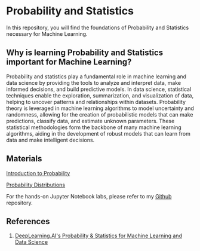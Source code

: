# Probability and Statistics

In this repository, you will find the foundations of Probability and Statistics necessary for Machine Learning. 

## Why is learning Probability and Statistics important for Machine Learning?

Probability and statistics play a fundamental role in machine learning and data science by providing the tools to analyze and interpret data, make informed decisions, and build predictive models. In data science, statistical techniques enable the exploration, summarization, and visualization of data, helping to uncover patterns and relationships within datasets. Probability theory is leveraged in machine learning algorithms to model uncertainty and randomness, allowing for the creation of probabilistic models that can make predictions, classify data, and estimate unknown parameters. These statistical methodologies form the backbone of many machine learning algorithms, aiding in the development of robust models that can learn from data and make intelligent decisions.

## Materials

[Introduction to Probability](https://www.notion.so/Introduction-to-Probability-3e457e42e38543298f5135cb1668934a?pvs=21)

[Probability Distributions](https://www.notion.so/Probability-Distributions-0ecbfd91895147eaa62850388f98832f?pvs=21)

For the hands-on Jupyter Notebook labs, please refer to my [Github](https://github.com/JaydenTeoh/ML-research/tree/main/Mathematics%20for%20ML/Probability%20and%20Statistics) repository.

## References

1. [DeepLearning.AI's Probability & Statistics for Machine Learning and Data Science](https://www.coursera.org/learn/machine-learning-probability-and-statistics)